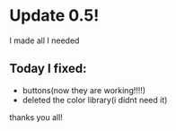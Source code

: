 # Update 0.5!
I made all I needed
## Today I fixed:
 - buttons(now they are working!!!!)
 - deleted the color library(i didnt need it)

thanks you all!
